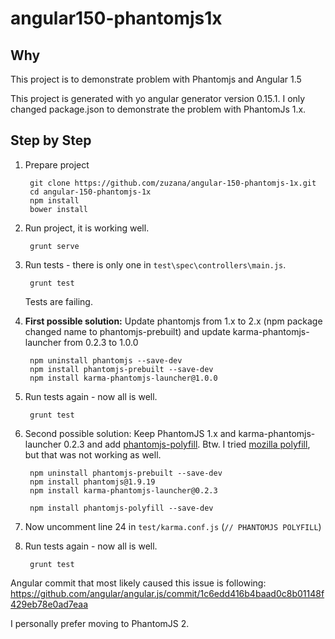 # angular150-phantomjs1x

## Why

This project is to demonstrate problem with Phantomjs and Angular 1.5

This project is generated with yo angular generator version 0.15.1. I only changed package.json to demonstrate the problem with PhantomJs 1.x.

## Step by Step

1. Prepare project

        git clone https://github.com/zuzana/angular-150-phantomjs-1x.git
        cd angular-150-phantomjs-1x
        npm install
        bower install

1. Run project, it is working well.

        grunt serve

1. Run tests - there is only one in `test\spec\controllers\main.js`.

        grunt test

    Tests are failing.

1. **First possible solution:** Update phantomjs from 1.x to 2.x (npm package changed name to phantomjs-prebuilt) and update karma-phantomjs-launcher from 0.2.3 to 1.0.0

        npm uninstall phantomjs --save-dev
        npm install phantomjs-prebuilt --save-dev
        npm install karma-phantomjs-launcher@1.0.0

1. Run tests again - now all is well.

        grunt test

1. Second possible solution: Keep PhantomJS 1.x and karma-phantomjs-launcher 0.2.3 and add [phantomjs-polyfill](https://github.com/tom-james-watson/phantomjs-polyfill).
    Btw. I tried [mozilla polyfill](https://github.com/kdimatteo/bind-polyfill), but that was not working as well.

        npm uninstall phantomjs-prebuilt --save-dev
        npm install phantomjs@1.9.19
        npm install karma-phantomjs-launcher@0.2.3

        npm install phantomjs-polyfill --save-dev

1. Now uncomment line 24 in `test/karma.conf.js` (`// PHANTOMJS POLYFILL`)

1. Run tests again - now all is well.

        grunt test

Angular commit that most likely caused this issue is following: https://github.com/angular/angular.js/commit/1c6edd416b4baad0c8b01148f429eb78e0ad7eaa

I personally prefer moving to PhantomJS 2.
